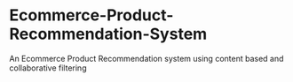 # Ecommerce-Product-Recommendation-System
An Ecommerce Product Recommendation system using content based and collaborative filtering 
